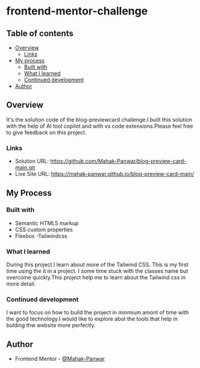 


# frontend-mentor-challenge

## Table of contents

- [Overview](#overview)
  - [Links](#links)
- [My process](#my-process)  
  - [Built with](#built-with)
  - [What I learned](#what-i-learned)
  - [Continued development](#continued-development)
- [Author](#author)


## Overview
It's the solution code of the blog-previewcard challenge.I built this solution with the help of AI tool copilot and with vs code extensions.Please feel free to give feedback on this project.


### Links

- Solution URL: https://github.com/Mahak-Panwar/blog-preview-card-main.git
- Live Site URL:  https://mahak-panwar.github.io/blog-preview-card-main/


## My Process

### Built with

- Semantic HTML5 markup
- CSS custom properties
- Flexbox
-Tailwindcss

### What I learned
During this project I learn about more of the Tailwind CSS. This is my first time using the it in a project. I some time stuck with the classes name but overcome quickly.This project help me to learn about the Tailwind css in more detail.


### Continued development
I want to focus on how to build the project in minmium amont of time with the good technology.I would like to explore abot the tools that help in bulding thw website more perfectly.


## Author
- Frontend Mentor - [@Mahak-Panwar](https://www.frontendmentor.io/profile/Mahak-Panwar)



